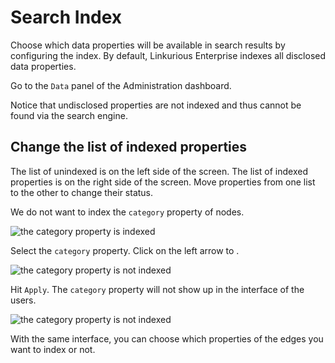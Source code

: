 # Search Index

Choose which data properties will be available in search results by configuring the index. By default, Linkurious Enterprise indexes all disclosed data properties.

Go to the ```Data``` panel of the Administration dashboard.

Notice that undisclosed properties are not indexed and thus cannot be found via the search engine.

## Change the list of indexed properties

The list of unindexed is on the left side of the screen. The list of indexed properties is on the right side of the screen. Move properties from one list to the other to change their status.

We do not want to index the ```category``` property of nodes.

![the category property is indexed](https://dl.dropboxusercontent.com/s/w7fhzt4emyx0ht1/111.png?dl=0)

Select the ```category``` property. Click on the left arrow to .

![the category property is not indexed](https://dl.dropboxusercontent.com/s/i9osm60xc5b8izx/112.png?dl=0)

Hit ```Apply```. The ```category``` property will not show up in the interface of the users.

![the category property is not indexed](https://dl.dropboxusercontent.com/s/f6vgo59fg7x59pb/113.png?dl=0)

With the same interface, you can choose which properties of the edges you want to index or not.
